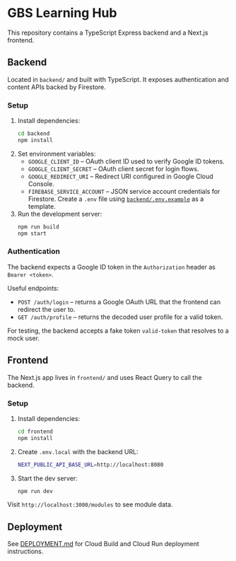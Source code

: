# GBS Learning Hub

This repository contains a TypeScript Express backend and a Next.js frontend.

## Backend

Located in `backend/` and built with TypeScript. It exposes authentication and content APIs backed by Firestore.

### Setup

1. Install dependencies:
   ```bash
   cd backend
   npm install
   ```
2. Set environment variables:
   - `GOOGLE_CLIENT_ID` – OAuth client ID used to verify Google ID tokens.
   - `GOOGLE_CLIENT_SECRET` – OAuth client secret for login flows.
   - `GOOGLE_REDIRECT_URI` – Redirect URI configured in Google Cloud Console.
   - `FIREBASE_SERVICE_ACCOUNT` – JSON service account credentials for Firestore.
   Create a `.env` file using [`backend/.env.example`](backend/.env.example) as a template.
3. Run the development server:
   ```bash
   npm run build
   npm start
   ```

### Authentication

The backend expects a Google ID token in the `Authorization` header as `Bearer <token>`.

Useful endpoints:

- `POST /auth/login` – returns a Google OAuth URL that the frontend can redirect the user to.
- `GET /auth/profile` – returns the decoded user profile for a valid token.

For testing, the backend accepts a fake token `valid-token` that resolves to a mock user.

## Frontend

The Next.js app lives in `frontend/` and uses React Query to call the backend.

### Setup

1. Install dependencies:
   ```bash
   cd frontend
   npm install
   ```
2. Create `.env.local` with the backend URL:
   ```bash
   NEXT_PUBLIC_API_BASE_URL=http://localhost:8080
   ```
3. Start the dev server:
   ```bash
   npm run dev
   ```

Visit `http://localhost:3000/modules` to see module data.

## Deployment

See [DEPLOYMENT.md](./DEPLOYMENT.md) for Cloud Build and Cloud Run deployment instructions.
